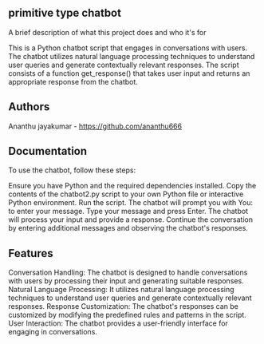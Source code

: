 
## primitive type chatbot

A brief description of what this project does and who it's for


This is a Python chatbot script that engages in conversations with users. The chatbot utilizes natural language processing techniques to understand user queries and generate contextually relevant responses. The script consists of a function get_response() that takes user input and returns an appropriate response from the chatbot.
## Authors



Ananthu jayakumar - https://github.com/ananthu666
## Documentation

To use the chatbot, follow these steps:

Ensure you have Python and the required dependencies installed.
Copy the contents of the chatbot2.py script to your own Python file or interactive Python environment.
Run the script.
The chatbot will prompt you with You: to enter your message.
Type your message and press Enter.
The chatbot will process your input and provide a response.
Continue the conversation by entering additional messages and observing the chatbot's responses.
## Features

Conversation Handling: The chatbot is designed to handle conversations with users by processing their input and generating suitable responses.
Natural Language Processing: It utilizes natural language processing techniques to understand user queries and generate contextually relevant responses.
Response Customization: The chatbot's responses can be customized by modifying the predefined rules and patterns in the script.
User Interaction: The chatbot provides a user-friendly interface for engaging in conversations.
